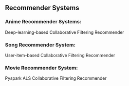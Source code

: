 ## Recommender Systems

### Anime Recommender Systems:
Deep-learning-based Collaborative Filtering Recommender


### Song Recommender System:
User-item-based Collaborative Filtering Recommender


### Movie Recommender System:
Pyspark ALS Collaborative Filtering Recommender
